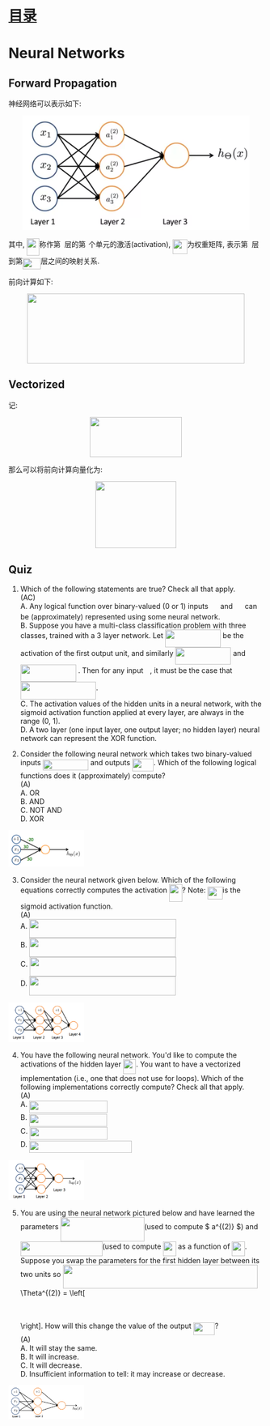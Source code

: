 # [目录](../README.md)

# Neural Networks

## Forward Propagation

神经网络可以表示如下:

<div align=center><img width="450" src="figure/1.png" alt=" "/></div>

其中, <img src="/NeuralNetworks/tex/d99cee510704244f8fcfb59040c2cc70.svg?invert_in_darkmode&sanitize=true" align=middle width=25.067672849999987pt height=34.337843099999986pt/>称作第<img src="/NeuralNetworks/tex/e62c4c55196ed02fd2fa7c51b8c03611.svg?invert_in_darkmode&sanitize=true" align=middle width=7.710416999999989pt height=21.68300969999999pt/>层的第<img src="/NeuralNetworks/tex/8fceb32bd3f6803b77bbe1b1758a60b6.svg?invert_in_darkmode&sanitize=true" align=middle width=5.663225699999989pt height=21.68300969999999pt/>个单元的激活(activation),
<img src="/NeuralNetworks/tex/7b9cb8b4adcde0a38b29720400765de6.svg?invert_in_darkmode&sanitize=true" align=middle width=29.16395294999999pt height=29.190975000000005pt/>为权重矩阵, 表示第<img src="/NeuralNetworks/tex/e62c4c55196ed02fd2fa7c51b8c03611.svg?invert_in_darkmode&sanitize=true" align=middle width=7.710416999999989pt height=21.68300969999999pt/>层到第<img src="/NeuralNetworks/tex/edd89410e3ea1e740bc429c05aa17ec6.svg?invert_in_darkmode&sanitize=true" align=middle width=36.02081834999999pt height=21.68300969999999pt/>层之间的映射关系.

前向计算如下:

<p align="center"><img src="/NeuralNetworks/tex/591d252f6de4d7314d954a3331be24ac.svg?invert_in_darkmode&sanitize=true" align=middle width=430.90221899999995pt height=138.08332065pt/></p>

## Vectorized

记:

<p align="center"><img src="/NeuralNetworks/tex/c7c6fd80e824f5b5ea62a1389c66f635.svg?invert_in_darkmode&sanitize=true" align=middle width=181.392618pt height=78.9048876pt/></p>

那么可以将前向计算向量化为:

<p align="center"><img src="/NeuralNetworks/tex/a6f7bf12b4a1ae94ac7bdc29df680db7.svg?invert_in_darkmode&sanitize=true" align=middle width=159.9695625pt height=132.92097554999998pt/></p>

## Quiz
1. Which of the following statements are true? Check all that apply. <br/>
(AC) <br/>
A. Any logical function over binary-valued (0 or 1) inputs <img src="/NeuralNetworks/tex/6bd71d4c07531ce53dc5d08d0d7e1524.svg?invert_in_darkmode&sanitize=true" align=middle width=15.94753544999999pt height=14.15524440000002pt/> and
<img src="/NeuralNetworks/tex/aa0968eba9d0dd34149c2ae25c317f26.svg?invert_in_darkmode&sanitize=true" align=middle width=15.94753544999999pt height=14.15524440000002pt/> can be (approximately) represented using some neural network. <br/>
B. Suppose you have a multi-class classification problem with three
classes, trained with a 3 layer network.
Let <img src="/NeuralNetworks/tex/bed7262bf28ca97804e5a063e597fe04.svg?invert_in_darkmode&sanitize=true" align=middle width=110.15807054999999pt height=34.337843099999986pt/> be the activation of the first
output unit, and similarly <img src="/NeuralNetworks/tex/797dc3c3796c9230d69fa7c6cd6a32ff.svg?invert_in_darkmode&sanitize=true" align=middle width=110.15807054999999pt height=34.337843099999986pt/> and
<img src="/NeuralNetworks/tex/a3ff59afd26cb2ca1239b9aec6c73584.svg?invert_in_darkmode&sanitize=true" align=middle width=110.15807054999999pt height=34.337843099999986pt/> . Then for any input <img src="/NeuralNetworks/tex/e4fd027188c5ecbf6abde58e5b94bcd5.svg?invert_in_darkmode&sanitize=true" align=middle width=9.39498779999999pt height=14.15524440000002pt/>, it must be
the case that <img src="/NeuralNetworks/tex/613274a2c63e1bce8514c4dc3cf8dfb3.svg?invert_in_darkmode&sanitize=true" align=middle width=149.33213295pt height=34.337843099999986pt/>. <br/>
C. The activation values of the hidden units in a neural network, with
the sigmoid activation function applied at every layer, are always in
the range (0, 1). <br/>
D. A two layer (one input layer, one output layer; no hidden layer)
neural network can represent the XOR function. <br/>

2. Consider the following neural network which takes two binary-valued
inputs <img src="/NeuralNetworks/tex/56313c99a66117c49a9c15bb59805962.svg?invert_in_darkmode&sanitize=true" align=middle width=90.15966299999998pt height=21.18721440000001pt/> and outputs <img src="/NeuralNetworks/tex/dd02063f2b3c169f4438637a75f2a4b4.svg?invert_in_darkmode&sanitize=true" align=middle width=42.56482229999999pt height=24.65753399999998pt/>. Which of
the following logical functions does it (approximately) compute? <br/>
(A) <br/>
A. OR <br/>
B. AND <br/>
C. NOT AND <br/>
D. XOR <br/>

<img width="150" src="figure/2.png" alt=" "/> <br/>

3. Consider the neural network given below. Which of the following
equations correctly computes the activation <img src="/NeuralNetworks/tex/49349cfe6ea1bf346e639b6598ede31d.svg?invert_in_darkmode&sanitize=true" align=middle width=25.515733649999987pt height=34.337843099999986pt/>?
Note: <img src="/NeuralNetworks/tex/2ece8d1b43987193f87fca2268326d8a.svg?invert_in_darkmode&sanitize=true" align=middle width=29.58340934999999pt height=24.65753399999998pt/>is the sigmoid activation function. <br/>
(A) <br/>
A. <img src="/NeuralNetworks/tex/ab3355c12342aa2e4d57a5e3ccc1b126.svg?invert_in_darkmode&sanitize=true" align=middle width=290.10495855pt height=37.80850590000001pt/> <br/>
B. <img src="/NeuralNetworks/tex/fa40a5f9c5f0d2ab0f00e78d56d01ea0.svg?invert_in_darkmode&sanitize=true" align=middle width=290.10495855pt height=37.80850590000001pt/> <br/>
C. <img src="/NeuralNetworks/tex/0b1cdaabc6d0198843f71dccb0ffe98e.svg?invert_in_darkmode&sanitize=true" align=middle width=290.10495855pt height=37.80850590000001pt/> <br/>
D. <img src="/NeuralNetworks/tex/36eb282f78ddb86182c18f9b86cb8fdc.svg?invert_in_darkmode&sanitize=true" align=middle width=290.10495855pt height=37.80850590000001pt/> <br/>

<img width="150" src="figure/3.png" alt=" "/> <br/>

4. You have the following neural network. You'd like to compute the
activations of the hidden layer <img src="/NeuralNetworks/tex/618f6ec6d89efea72cc409ccafa6182e.svg?invert_in_darkmode&sanitize=true" align=middle width=25.515733649999987pt height=29.190975000000005pt/>. You want to have a
vectorized implementation (i.e., one that does not use for loops).
Which of the following implementations correctly compute?
Check all that apply. <br>
(A) <br/>
A. <img src="/NeuralNetworks/tex/63421037aad93d22991e72b11c2cdc78.svg?invert_in_darkmode&sanitize=true" align=middle width=154.2659316pt height=24.65753399999998pt/> <br/>
B. <img src="/NeuralNetworks/tex/f256203daef04810706f51e1d621b67c.svg?invert_in_darkmode&sanitize=true" align=middle width=154.2659316pt height=24.65753399999998pt/> <br/>
C. <img src="/NeuralNetworks/tex/1548fec64d4e3cf8c9bd750a31ebf599.svg?invert_in_darkmode&sanitize=true" align=middle width=154.2659316pt height=24.65753399999998pt/> <br/>
D. <img src="/NeuralNetworks/tex/758d680f6dad762603269ffd56486eaf.svg?invert_in_darkmode&sanitize=true" align=middle width=202.94155034999997pt height=24.65753399999998pt/> <br/>

<img width="150" src="figure/4.png" alt=" "/> <br/>

5. You are using the neural network pictured below and have learned the
parameters
<img src="/NeuralNetworks/tex/50d7b5f27171646137759f0b8972cc04.svg?invert_in_darkmode&sanitize=true" align=middle width=165.59383169999998pt height=47.6716218pt/>(used to compute $ a^{(2)} $) and
<img src="/NeuralNetworks/tex/bba418908d6bd6e8a73c630204ff3350.svg?invert_in_darkmode&sanitize=true" align=middle width=161.94085049999998pt height=29.190975000000005pt/>(used to compute <img src="/NeuralNetworks/tex/c7bd5d177078fe65adea0eec8a40e3a5.svg?invert_in_darkmode&sanitize=true" align=middle width=25.515733649999987pt height=29.190975000000005pt/> as a function of <img src="/NeuralNetworks/tex/618f6ec6d89efea72cc409ccafa6182e.svg?invert_in_darkmode&sanitize=true" align=middle width=25.515733649999987pt height=29.190975000000005pt/>.
Suppose you swap the parameters for the first hidden layer between its
two units so
<img src="/NeuralNetworks/tex/6979e569e23fff4a57b4e1966d2dbc54.svg?invert_in_darkmode&sanitize=true" align=middle width=385.67259060000004pt height=47.6716218pt/> \Theta^{(2)} = \left[ <p align="center"><img src="/NeuralNetworks/tex/d2668c700a3834316d42d10ab1a111eb.svg?invert_in_darkmode&sanitize=true" align=middle width=95.89061625pt height=11.96348175pt/></p> \right].
How will this change the value of the output <img src="/NeuralNetworks/tex/dd02063f2b3c169f4438637a75f2a4b4.svg?invert_in_darkmode&sanitize=true" align=middle width=42.56482229999999pt height=24.65753399999998pt/>? <br/>
(A) <br/>
A. It will stay the same. <br/>
B. It will increase. <br/>
C. It will decrease. <br/>
D. Insufficient information to tell: it may increase or decrease. <br/>

<img width="150" src="figure/5.png" alt=" "/> <br/>
